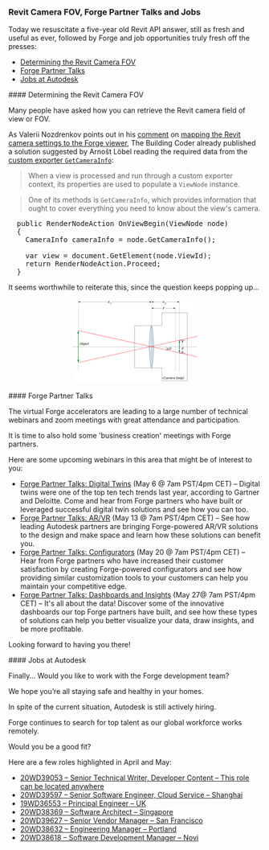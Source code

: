 <head>
<meta http-equiv="Content-Type" content="text/html; charset=utf-8">
<link rel="stylesheet" type="text/css" href="bc.css">
<script src="https://cdn.rawgit.com/google/code-prettify/master/loader/run_prettify.js" type="text/javascript"></script>
</head>

<!---

- Get Revit Camera FOV
  Many people have asked how you can retrieve the Revit camera field of view or FOV.
  As Valerii Nozdrenkov points out in
  his [comment](https://thebuildingcoder.typepad.com/blog/2019/06/revit-camera-settings-project-plasma-da4r-and-ai.html#comment-4891620499)
  on [mapping the Revit camera settings to the Forge viewer](https://thebuildingcoder.typepad.com/blog/2019/06/revit-camera-settings-project-plasma-da4r-and-ai.html),
  The Building Coder already published a solution suggested by Arno&scaron;t L&ouml;bel reading the required data from
  the [custom exporter `GetCameraInfo`](https://thebuildingcoder.typepad.com/blog/2014/09/custom-exporter-getcamerainfo.html):
  > When a view is processed and run through a custom exporter context, its properties are used to populate a `ViewNode` instance.
  > One of its methods is `GetCameraInfo`, which provides information that ought to cover everything you need to know about the view's camera.
  search for and answer other question on this on the web...
  
- Would you like to work with the Forge development team?
We hope you’re all staying safe and healthy in your homes.
Autodesk is still actively hiring. 
Forge continues to search for top talent as our global workforce works remotely.
Would you be a good fit? 
Here are a few roles highlighted in April and May:
- [20WD39053 &ndash; Senior Technical Writer, Developer Content &ndash; This role can be located anywhere](https://rolp.co/68d5i)
- [20WD39597 &ndash; Senior Software Engineer, Cloud Service &ndash; Shanghai](https://rolp.co/IUdfi)
- [19WD36553 &ndash; Principal Engineer &ndash; UK](https://rolp.co/Pc5Li)
- [20WD38369 &ndash; Software Architect &ndash; Singapore](https://rolp.co/JWHti)
- [20WD39627 &ndash; Senior Vendor Manager &ndash; San Francisco](https://rolp.co/RUAfi)
- [20WD38632 &ndash; Engineering Manager &ndash; Portland](https://rolp.co/Dmtei)
- [20WD38618 &ndash; Software Development Manager &ndash; Novi](https://rolp.co/SrG6i)


twitter:

Forge partner talks, jobs at Autodesk and determining the Revit camera field of view in the #RevitAPI @AutodeskForge @AutodeskRevit #bim #DynamoBim #ForgeDevCon https://bit.ly/rvtcamerafov

Today we resuscitate a five-year old Revit API answer, still as fresh and useful as ever, followed by Forge and job opportunities truly fresh off the presses
&ndash; Determining the Revit Camera FOV
&ndash; Forge Partner Talks
&ndash; Jobs at Autodesk...

linkedin:

#bim #DynamoBim #ForgeDevCon #Revit #API #IFC #SDK #AI #VisualStudio #Autodesk #AEC #adsk

the [Revit API discussion forum](http://forums.autodesk.com/t5/revit-api-forum/bd-p/160) thread

<center>
<img src="img/" alt="" title="" width="600"/>
<p style="font-size: 80%; font-style:italic"></p>
</center>

-->

### Revit Camera FOV, Forge Partner Talks and Jobs

Today we resuscitate a five-year old Revit API answer, still as fresh and useful as ever, followed by Forge and job opportunities truly fresh off the presses:

- [Determining the Revit Camera FOV](#2)
- [Forge Partner Talks](#3)
- [Jobs at Autodesk](#4)

####<a name="2"></a> Determining the Revit Camera FOV

Many people have asked how you can retrieve the Revit camera field of view or FOV.

As Valerii Nozdrenkov points out in
his [comment](https://thebuildingcoder.typepad.com/blog/2019/06/revit-camera-settings-project-plasma-da4r-and-ai.html#comment-4891620499)
on [mapping the Revit camera settings to the Forge viewer](https://thebuildingcoder.typepad.com/blog/2019/06/revit-camera-settings-project-plasma-da4r-and-ai.html),
The Building Coder already published a solution suggested by Arno&scaron;t L&ouml;bel reading the required data from
the [custom exporter `GetCameraInfo`](https://thebuildingcoder.typepad.com/blog/2014/09/custom-exporter-getcamerainfo.html):

> When a view is processed and run through a custom exporter context, its properties are used to populate a `ViewNode` instance.

> One of its methods is `GetCameraInfo`, which provides information that ought to cover everything you need to know about the view's camera.

<pre class="code">
  public RenderNodeAction OnViewBegin(ViewNode node)
  {
    CameraInfo cameraInfo = node.GetCameraInfo();
    
    var view = document.GetElement(node.ViewId);
    return RenderNodeAction.Proceed;
  }
</pre>

It seems worthwhile to reiterate this, since the question keeps popping up...

<center>
<!--
<img src="img/camera_fov_focal_length_distance_animation_480.gif" alt="Camera focal length" title="Camera focal length" width="240"/>
<p style="font-size: 80%; font-style:italic">[By SharkD](http://commons.wikimedia.org/wiki/User:SharkD), [CC BY-SA 4.0](https://creativecommons.org/licenses/by-sa/4.0) &ndash; In this simulation, adjusting the angle of view and distance of the camera while keeping the object in frame results in vastly differing images. At distances approaching infinity, the light rays are nearly parallel to each other, resulting in a 'flattened' image. At low distances and high angles of view objects appear 'foreshortened'.</p>
-->

<img src="img/camera_fov_lens_angle_of_view.png" alt="Camera angle of view" title="Camera angle of view" width="249"/>

</center>


####<a name="3"></a> Forge Partner Talks

The virtual Forge accelerators are leading to a large number of technical webinars and zoom meetings with great attendance and participation.

It is time to also hold some 'business creation' meetings with Forge partners.
 
Here are some upcoming webinars in this area that might be of interest to you:

- [Forge Partner Talks: Digital Twins](https://autodesk.zoom.us/webinar/register/7415875742427/WN_UiMEtQNiTFiPH8T_ekwk4w) (May 6 @ 7am PST/4pm CET)
&ndash; Digital twins were one of the top ten tech trends last year, according to Gartner and Deloitte. Come and hear from Forge partners who have built or leveraged successful digital twin solutions and see how you can too.
- [Forge Partner Talks: AR/VR](https://autodesk.zoom.us/webinar/register/6515877525566/WN_W6abt1RSR5K3V44HV5CtXQ) (May 13 @ 7am PST/4pm CET)
&ndash; See how leading Autodesk partners are bringing Forge-powered AR/VR solutions to the design and make space and learn how these solutions can benefit you.
- [Forge Partner Talks: Configurators](https://autodesk.zoom.us/webinar/register/8415877525897/WN_01GeR_H9RKOGTOg67Unagg) (May 20 @ 7am PST/4pm CET)
&ndash; Hear from Forge partners who have increased their customer satisfaction by creating Forge-powered configurators and see how providing similar customization tools to your customers can help you maintain your competitive edge.
- [Forge Partner Talks: Dashboards and Insights](https://autodesk.zoom.us/webinar/register/7515877526195/WN_vDxsTlF4QgS3s_8qIXYEXg) (May 27@  7am PST/4pm CET) 
&ndash; It's all about the data! Discover some of the innovative dashboards our top Forge partners have built, and see how these types of solutions can help you better visualize your data, draw insights, and be more profitable.

Looking forward to having you there!
 
 
####<a name="4"></a> Jobs at Autodesk

Finally... Would you like to work with the Forge development team?

We hope you’re all staying safe and healthy in your homes.

In spite of the current situation, Autodesk is still actively hiring.

Forge continues to search for top talent as our global workforce works remotely.

Would you be a good fit? 

Here are a few roles highlighted in April and May:

- [20WD39053 &ndash; Senior Technical Writer, Developer Content &ndash; This role can be located anywhere](https://rolp.co/68d5i)
- [20WD39597 &ndash; Senior Software Engineer, Cloud Service &ndash; Shanghai](https://rolp.co/IUdfi)
- [19WD36553 &ndash; Principal Engineer &ndash; UK](https://rolp.co/Pc5Li)
- [20WD38369 &ndash; Software Architect &ndash; Singapore](https://rolp.co/JWHti)
- [20WD39627 &ndash; Senior Vendor Manager &ndash; San Francisco](https://rolp.co/RUAfi)
- [20WD38632 &ndash; Engineering Manager &ndash; Portland](https://rolp.co/Dmtei)
- [20WD38618 &ndash; Software Development Manager &ndash; Novi](https://rolp.co/SrG6i)

